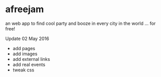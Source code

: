 # afreejam
an web app to find cool party and booze in every city in the world
...
for free!

Update 02 May 2016
- add pages
- add images
- add external links
- add real events
- tweak css
 